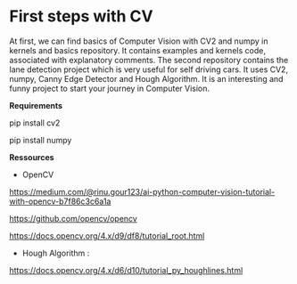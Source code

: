 # First steps with CV

At first, we can find basics of Computer Vision with CV2 and numpy in kernels and basics repository.
It contains examples and kernels code, associated with explanatory comments.
The second repository contains the lane detection project which is very useful for self driving cars.
It uses CV2, numpy, Canny Edge Detector and Hough Algorithm.
It is an interesting and funny project to start your journey in Computer Vision.

**Requirements**

pip install cv2

pip install numpy

**Ressources**
* OpenCV

https://medium.com/@rinu.gour123/ai-python-computer-vision-tutorial-with-opencv-b7f86c3c6a1a

https://github.com/opencv/opencv

https://docs.opencv.org/4.x/d9/df8/tutorial_root.html

* Hough Algorithm :

https://docs.opencv.org/4.x/d6/d10/tutorial_py_houghlines.html
